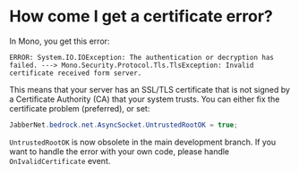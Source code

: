 How come I get a certificate error?
===================================

In Mono, you get this error:

```
ERROR: System.IO.IOException: The authentication or decryption has failed. ---> Mono.Security.Protocol.Tls.TlsException: Invalid certificate received form server.
```

This means that your server has an SSL/TLS certificate that is not signed by a
Certificate Authority (CA) that your system trusts. You can either fix the
certificate problem (preferred), or set:

```csharp
JabberNet.bedrock.net.AsyncSocket.UntrustedRootOK = true;
```

`UntrustedRootOK` is now obsolete in the main development branch. If you want to
handle the error with your own code, please handle `OnIvalidCertificate` event.
